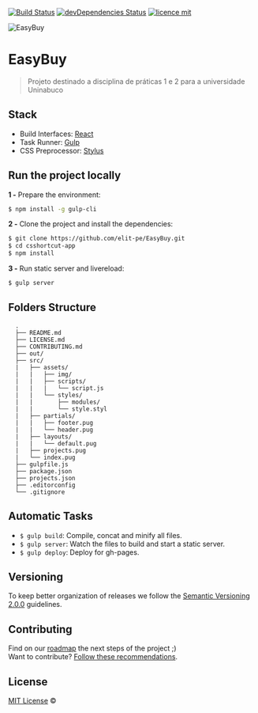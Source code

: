 [![Build Status](https://travis-ci.org/JohnsonMauro/cssshortcut-app.svg?branch=master)](https://travis-ci.org/JohnsonMauro/cssshortcut-app) 
[![devDependencies Status](https://david-dm.org/JohnsonMauro/cssshortcut-app/dev-status.svg)](https://david-dm.org/JohnsonMauro/cssshortcut-app?type=dev)
[![licence mit](https://img.shields.io/badge/licence-MIT-blue.svg)](https://github.com/afonsopacifer/open-source-boilerplate/blob/master/LICENSE.md) 

![EasyBuy](https://www.transformagency.com/media/bl8-Make-it-Easy-for-Visitors-to-Buy-and-Increase-Conversions1.png)

# EasyBuy

> Projeto destinado a disciplina de práticas 1 e 2 para a universidade Uninabuco

## Stack

- Build Interfaces: [React](https://reactjs.org/)
- Task Runner: [Gulp](https://gulpjs.com/)
- CSS Preprocessor: [Stylus](http://stylus-lang.com/)

## Run the project locally

**1 -** Prepare the environment:

```sh
$ npm install -g gulp-cli
```

**2 -** Clone the project and install the dependencies:

```sh
$ git clone https://github.com/elit-pe/EasyBuy.git
$ cd csshortcut-app
$ npm install
```
**3 -** Run static server and livereload:

```sh
$ gulp server
```

## Folders Structure
      .
      ├── README.md
      ├── LICENSE.md
      ├── CONTRIBUTING.md
      ├── out/
      ├── src/
      |   ├── assets/
      |   |   ├── img/
      |   |   ├── scripts/
      |   |   |   └── script.js
      |   |   └── styles/
      |   |       ├── modules/
      |   |       └── style.styl
      |   ├── partials/
      |   |   ├── footer.pug
      |   |   └── header.pug
      |   ├── layouts/
      |   |   └── default.pug
      |   ├── projects.pug
      |   └── index.pug
      ├── gulpfile.js
      ├── package.json
      ├── projects.json
      ├── .editorconfig
      └── .gitignore

## Automatic Tasks

- `$ gulp build`: Compile, concat and minify all files.
- `$ gulp server`: Watch the files to build and start a static server.
- `$ gulp deploy`: Deploy for gh-pages.

## Versioning

To keep better organization of releases we follow the [Semantic Versioning 2.0.0](http://semver.org/) guidelines.

## Contributing
Find on our [roadmap](https://github.com/JohnsonMauro/cssshortcut-app/issues/1) the next steps of the project ;)
<br>
Want to contribute? [Follow these recommendations](https://github.com/JohnsonMauro/cssshortcut-app/blob/master/CONTRIBUTING.md).

## License
[MIT License](https://github.com/JohnsonMauro/cssshortcut-app/blob/master/LICENSE.md) ©
